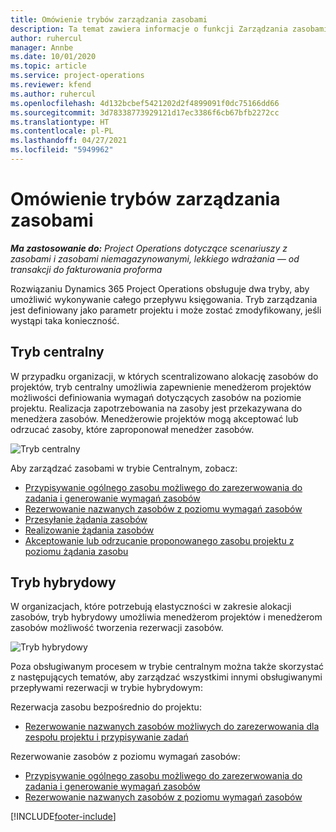 ```yaml
---
title: Omówienie trybów zarządzania zasobami
description: Ta temat zawiera informacje o funkcji Zarządzania zasobami w rozwiązaniu Dynamics 365 Project Operations.
author: ruhercul
manager: Annbe
ms.date: 10/01/2020
ms.topic: article
ms.service: project-operations
ms.reviewer: kfend
ms.author: ruhercul
ms.openlocfilehash: 4d132bcbef5421202d2f4899091f0dc75166dd66
ms.sourcegitcommit: 3d78338773929121d17ec3386f6cb67bfb2272cc
ms.translationtype: HT
ms.contentlocale: pl-PL
ms.lasthandoff: 04/27/2021
ms.locfileid: "5949962"
---
```

# <a name="resource-management-modes-overview"></a>Omówienie trybów zarządzania zasobami

_**Ma zastosowanie do:** Project Operations dotyczące scenariuszy z zasobami i zasobami niemagazynowanymi, lekkiego wdrażania — od transakcji do fakturowania proforma_


Rozwiązaniu Dynamics 365 Project Operations obsługuje dwa tryby, aby umożliwić wykonywanie całego przepływu księgowania. Tryb zarządzania jest definiowany jako parametr projektu i może zostać zmodyfikowany, jeśli wystąpi taka konieczność.    

## <a name="central-mode"></a>Tryb centralny
W przypadku organizacji, w których scentralizowano alokację zasobów do projektów, tryb centralny umożliwia zapewnienie menedżerom projektów możliwości definiowania wymagań dotyczących zasobów na poziomie projektu. Realizacja zapotrzebowania na zasoby jest przekazywana do menedżera zasobów. Menedżerowie projektów mogą akceptować lub odrzucać zasoby, które zaproponował menedżer zasobów.

![Tryb centralny](./media/resource-management-central.png)

Aby zarządzać zasobami w trybie Centralnym, zobacz:

- [Przypisywanie ogólnego zasobu możliwego do zarezerwowania do zadania i generowanie wymagań zasobów](/dynamics365/project-service/assign-generic-bookable-resource)
- [Rezerwowanie nazwanych zasobów z poziomu wymagań zasobów](/dynamics365/project-service/book-named-resource)
- [Przesyłanie żądania zasobów](/dynamics365/project-service/submit-resource-request)
- [Realizowanie żądania zasobów](/dynamics365/project-service/resource-management-fulfill-requests)
- [Akceptowanie lub odrzucanie proponowanego zasobu projektu z poziomu żądania zasobu](/dynamics365/project-service/accept-reject-proposed-resource)

## <a name="hybrid-mode"></a>Tryb hybrydowy
W organizacjach, które potrzebują elastyczności w zakresie alokacji zasobów, tryb hybrydowy umożliwia menedżerom projektów i menedżerom zasobów możliwość tworzenia rezerwacji zasobów.

![Tryb hybrydowy](./media/resource-management-hybrid.png)

Poza obsługiwanym procesem w trybie centralnym można także skorzystać z następujących tematów, aby zarządzać wszystkimi innymi obsługiwanymi przepływami rezerwacji w trybie hybrydowym:

Rezerwacja zasobu bezpośrednio do projektu:
- [Rezerwowanie nazwanych zasobów możliwych do zarezerwowania dla zespołu projektu i przypisywanie zadań](/dynamics365/project-service/assign-named-bookable-resource)

Rezerwowanie zasobów z poziomu wymagań zasobów:
- [Przypisywanie ogólnego zasobu możliwego do zarezerwowania do zadania i generowanie wymagań zasobów](/dynamics365/project-service/assign-generic-bookable-resource)
- [Rezerwowanie nazwanych zasobów z poziomu wymagań zasobów](/dynamics365/project-service/book-named-resource)


[!INCLUDE[footer-include](../includes/footer-banner.md)]